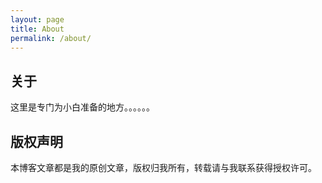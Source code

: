 ```yaml
---
layout: page
title: About
permalink: /about/
---
```


## 关于

这里是专门为小白准备的地方。。。。。。

## 版权声明

本博客文章都是我的原创文章，版权归我所有，转载请与我联系获得授权许可。
